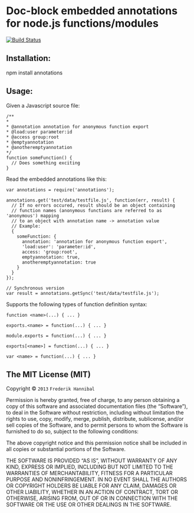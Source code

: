 Doc-block embedded annotations for node.js functions/modules
=========================

[![Build Status](https://secure.travis-ci.org/backhand/annotations.png?branch=master)](https://travis-ci.org/backhand/annotations)

Installation:
------------------------
npm install annotations

Usage:
------
Given a Javascript source file:

    /**
    *
    * @annotation annotation for anonymous function export
    * @load:user parameter:id
    * @access group:root
    * @emptyannotation 
    * @anotheremptyannotation
    */
    function someFunction() {
      // Does something exciting
    }


Read the embedded annotations like this:

    var annotations = require('annotations');

    annotations.get('test/data/testfile.js', function(err, result) {
      // If no errors occured, result should be an object containing
      // function names (anonymous functions are referred to as 'anonymous') mapping  
      // to an object with annotation name -> annotation value 
      // Example:
      {
        someFunction: {
          annotation: 'annotation for anonymous function export',
          'load:user': 'parameter:id',
          access: 'group:root',
          emptyannotation: true,
          anotheremptyannotation: true
        }
      }
    });
    
    // Synchronous version
    var result = annotations.getSync('test/data/testfile.js');

Supports the following types of function definition syntax:
  
    function <name>(...) { ... }

    exports.<name> = function(...) { ... }

    module.exports = function(...) { ... }

    exports[<name>] = function(...) { ... }

    var <name> = function(...) { ... }




The MIT License (MIT)
---------------------

Copyright © `2013` `Frederik Hannibal`

Permission is hereby granted, free of charge, to any person
obtaining a copy of this software and associated documentation
files (the “Software”), to deal in the Software without
restriction, including without limitation the rights to use,
copy, modify, merge, publish, distribute, sublicense, and/or sell
copies of the Software, and to permit persons to whom the
Software is furnished to do so, subject to the following
conditions:

The above copyright notice and this permission notice shall be
included in all copies or substantial portions of the Software.

THE SOFTWARE IS PROVIDED “AS IS”, WITHOUT WARRANTY OF ANY KIND,
EXPRESS OR IMPLIED, INCLUDING BUT NOT LIMITED TO THE WARRANTIES
OF MERCHANTABILITY, FITNESS FOR A PARTICULAR PURPOSE AND
NONINFRINGEMENT. IN NO EVENT SHALL THE AUTHORS OR COPYRIGHT
HOLDERS BE LIABLE FOR ANY CLAIM, DAMAGES OR OTHER LIABILITY,
WHETHER IN AN ACTION OF CONTRACT, TORT OR OTHERWISE, ARISING
FROM, OUT OF OR IN CONNECTION WITH THE SOFTWARE OR THE USE OR
OTHER DEALINGS IN THE SOFTWARE.
